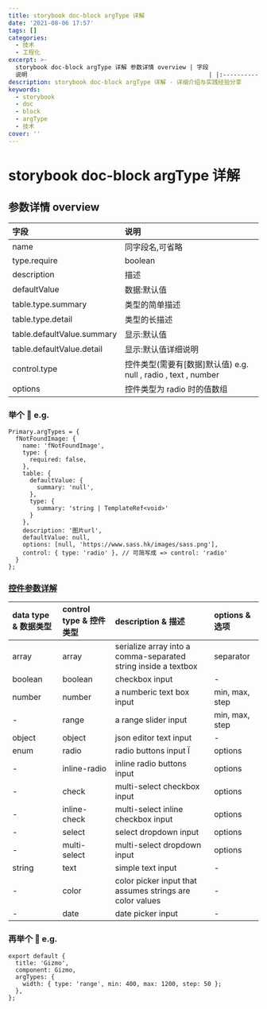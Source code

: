 ```yaml
---
title: storybook doc-block argType 详解
date: '2021-08-06 17:57'
tags: []
categories:
  - 技术
  - 工程化
excerpt: >-
  storybook doc-block argType 详解 参数详情 overview | 字段                         |
  说明                                                   | |:-----------------...
description: storybook doc-block argType 详解 - 详细介绍与实践经验分享
keywords:
  - storybook
  - doc
  - block
  - argType
  - 技术
cover: ''
---
```


# storybook doc-block argType 详解

## 参数详情 overview

| 字段                         | 说明                                                   |
|:-------------------------- |:---------------------------------------------------- |
| name                       | 同字段名,可省略                                             |
| type.require               | boolean                                              |
| description                | 描述                                                   |
| defaultValue               | 数据:默认值                                               |
| table.type.summary         | 类型的简单描述                                              |
| table.type.detail          | 类型的长描述                                               |
| table.defaultValue.summary | 显示:默认值                                               |
| table.defaultValue.detail  | 显示:默认值详细说明                                           |
| control.type               | 控件类型(需要有\[数据\]默认值) e.g. null , radio , text , number |
| options                    | 控件类型为 radio 时的值数组                                    |

### 举个 🌰 e.g.

```
Primary.argTypes = {
  fNotFoundImage: {
    name: 'fNotFoundImage',
    type: {
      required: false,
    },
    table: {
      defaultValue: {
        summary: 'null',
      },
      type: {
        summary: 'string | TemplateRef<void>'
      }
    },
    description: '图片url',
    defaultValue: null,
    options: [null, 'https://www.sass.hk/images/sass.png'],
    control: { type: 'radio' }, // 可简写成 => control: 'radio'
  }
};
```

### [控件参数详解](https://github.com/storybookjs/storybook/blob/91e9dee33faa8eff0b342a366845de7100415367/addons/controls/README.md#control-annotations)

| data type & 数据类型 | control type & 控件类型 | description & 描述                                               | options & 选项   |
|:---------------- |:------------------- |:-------------------------------------------------------------- |:-------------- |
| array            | array               | serialize array into a comma-separated string inside a textbox | separator      |
| boolean          | boolean             | checkbox input                                                 | -              |
| number           | number              | a numberic text box input                                      | min, max, step |
| -                | range               | a range slider input                                           | min, max, step |
| object           | object              | json editor text input                                         | -              |
| enum             | radio               | radio buttons input          Ï                                 | options        |
| -                | inline-radio        | inline radio buttons input                                     | options        |
| -                | check               | multi-select checkbox input                                    | options        |
| -                | inline-check        | multi-select inline checkbox input                             | options        |
| -                | select              | select dropdown input                                          | options        |
| -                | multi-select        | multi-select dropdown input                                    | options        |
| string           | text                | simple text input                                              | -              |
| -                | color               | color picker input that assumes strings are color values       | -              |
| -                | date                | date picker input                                              | -              |

### 再举个 🌰 e.g.

```
export default {
  title: 'Gizmo',
  component: Gizmo,
  argTypes: {
    width: { type: 'range', min: 400, max: 1200, step: 50 };
  },
};
```
